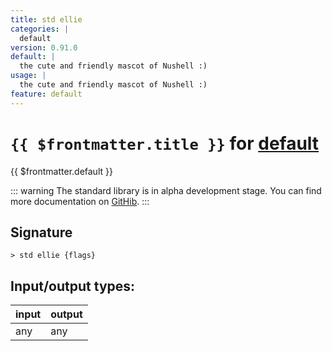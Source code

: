 ```yaml
---
title: std ellie
categories: |
  default
version: 0.91.0
default: |
  the cute and friendly mascot of Nushell :)
usage: |
  the cute and friendly mascot of Nushell :)
feature: default
---
```

<!-- This file is automatically generated. Please edit the command in https://github.com/nushell/nushell instead. -->

# `{{ $frontmatter.title }}` for [default](/commands/categories/default.md)

<div class='command-title'>{{ $frontmatter.default }}</div>


::: warning
The standard library is in alpha development stage. You can find more documentation on [GitHib](https://github.com/nushell/nushell/tree/main/crates/nu-std).
:::
## Signature

```> std ellie {flags} ```


## Input/output types:

| input | output |
| ----- | ------ |
| any   | any    |
